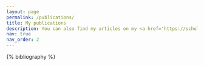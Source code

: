 ```yaml
---
layout: page
permalink: /publications/
title: My publications
description: You can also find my articles on my <a href='https://scholar.google.com/citations?user=4t2GWQcAAAAJ&hl=en'>Google Scholar</a>.
nav: true
nav_order: 2
---
```


<!-- _pages/publications.md -->
<div class="publications">

{% bibliography %}

</div>
